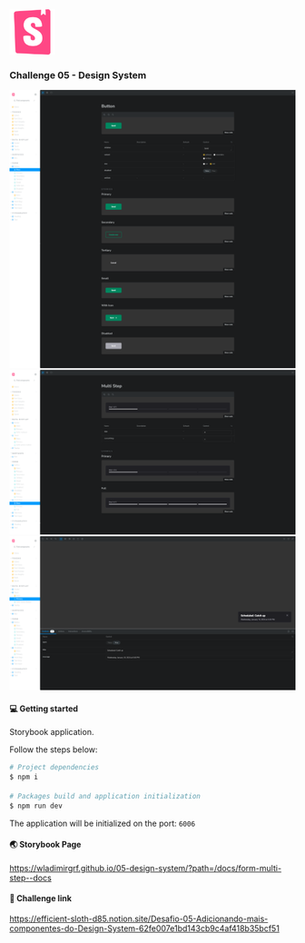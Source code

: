 <img src='.github/assets/logo.svg' width='80'>

### Challenge 05 - Design System

![](.github/assets/button-component.png)
![](.github/assets/multi-step-component.png)
![](.github/assets/toast-component.png)

#### 💻 Getting started

Storybook application.

Follow the steps below:
```bash
# Project dependencies
$ npm i

# Packages build and application initialization
$ npm run dev
```

The application will be initialized on the port: `6006`

#### 🌏 Storybook Page
https://wladimirgrf.github.io/05-design-system/?path=/docs/form-multi-step--docs

#### 🔗 Challenge link
https://efficient-sloth-d85.notion.site/Desafio-05-Adicionando-mais-componentes-do-Design-System-62fe007e1bd143cb9c4af418b35bcf51